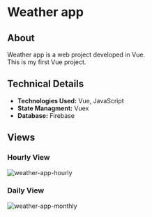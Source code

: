 # Weather app

## About
Weather app is a web project developed in Vue. <br/>This is my first Vue project.

## Technical Details
- **Technologies Used:** Vue, JavaScript
- **State Managment:** Vuex
- **Database:** Firebase


## Views

### Hourly View

![weather-app-hourly](https://github.com/user-attachments/assets/3c5df29d-5f54-412f-906a-bd898dcb996b)

### Daily View

![weather-app-monthly](https://github.com/user-attachments/assets/38fb27d5-ddbc-4c3f-9927-cd47eb85d5bb)
